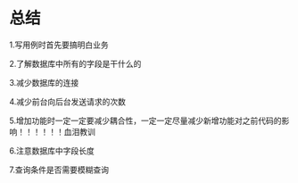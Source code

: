 # 总结
1.写用例时首先要搞明白业务  

2.了解数据库中所有的字段是干什么的  

3.减少数据库的连接  

4.减少前台向后台发送请求的次数  

5.增加功能时一定一定要减少耦合性，一定一定尽量减少新增功能对之前代码的影响！！！！！！血泪教训  

6.注意数据库中字段长度

7.查询条件是否需要模糊查询
